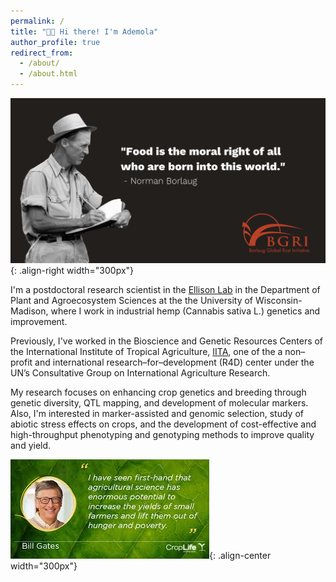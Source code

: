 ```yaml
---
permalink: /
title: "👋🏿 Hi there! I'm Ademola"
author_profile: true
redirect_from: 
  - /about/
  - /about.html
---
```






![Illustration](/images/Borlaug-quote.png){: .align-right width="300px"}

I'm a postdoctoral research scientist in the 
[Ellison Lab](https://alternativecrops.horticulture.wisc.edu/staff/aina-ademola/) 
in the Department of Plant and Agroecosystem Sciences at the the University of Wisconsin-Madison, 
where I work in industrial hemp (Cannabis sativa L.) genetics and improvement.  


Previously, I've worked in the Bioscience and Genetic Resources Centers of the 
International Institute of Tropical Agriculture, [IITA](https://www.iita.org/research/genetic-resources/),
one of the a non–profit and international research–for–development (R4D) center under the UN’s 
Consultative Group on International Agriculture Research. 


My research focuses on enhancing crop genetics and breeding 
through genetic diversity, QTL mapping, and development of molecular markers. 
Also, I'm interested in marker-assisted and genomic selection, study of abiotic stress 
effects on crops, and the development of cost-effective and high-throughput 
phenotyping and genotyping methods to improve quality and yield.

![Illustration](/images/BillGatesquote.jpeg){: .align-center width="300px"}


